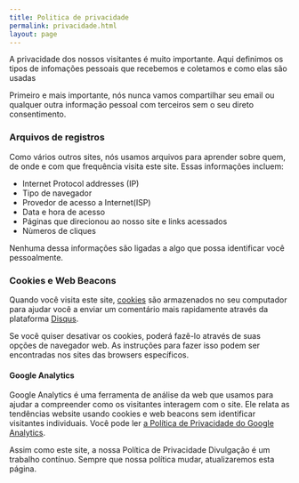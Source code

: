 ```yaml
---
title: Politica de privacidade
permalink: privacidade.html
layout: page
---
```


A privacidade dos nossos visitantes é muito importante. 
Aqui definimos os tipos de infomações pessoais que recebemos e coletamos
e como elas são usadas

Primeiro e mais importante, nós nunca vamos compartilhar seu email ou qualquer outra
informação pessoal com terceiros sem o seu direto consentimento.

### Arquivos de registros

Como vários outros sites, nós usamos arquivos para aprender sobre quem, de onde e 
com que frequência visita este site. Essas informações incluem:

* Internet Protocol addresses (IP)
* Tipo de navegador
* Provedor de acesso a Internet(ISP)
* Data e hora de acesso
* Páginas que direcionou ao nosso site e links acessados
* Nùmeros de cliques

Nenhuma dessa informações são ligadas a algo que possa identificar você pessoalmente. 

### Cookies e Web Beacons

Quando você visita este site, [cookies](https://pt.wikipedia.org/wiki/Cookie_HTTP) são armazenados no seu computador para ajudar você a enviar um comentário mais rapidamente através da plataforma [Disqus](http://disqus.com).

Se você quiser desativar os cookies, poderá fazê-lo através de suas opções de navegador web. As instruções para fazer isso podem ser encontradas nos sites das browsers específicos.

#### Google Analytics

Google Analytics é uma ferramenta de análise da web que usamos para ajudar a compreender como os visitantes interagem com o site. Ele relata as tendências website usando cookies e web beacons sem identificar visitantes individuais. Você pode ler [a Política de Privacidade do Google Analytics](http://www.google.com/analytics/learn/privacy.html).

Assim como este site, a nossa Política de Privacidade Divulgação é um trabalho contínuo. Sempre que nossa política mudar, atualizaremos esta página.